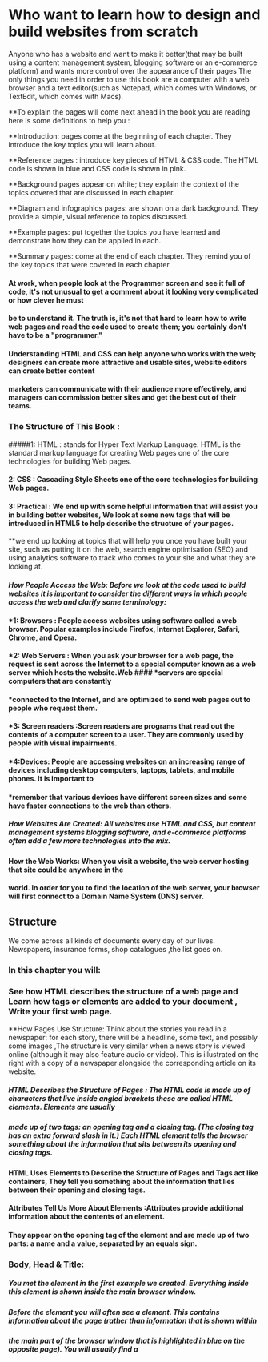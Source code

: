 #  Who want to learn how to design and build websites from scratch 
Anyone who has a website and want to make it better(that may be built using a content management system, blogging software or an e-commerce platform) and wants more control over
the appearance of their pages  The only things you need in order to use this book are a computer
with a web browser and a text editor(such as Notepad, which comes with Windows, or TextEdit, which comes with Macs).

**To explain  the pages will come next ahead in the book you are reading here is some definitions to help you :

**Introduction: pages come at the beginning of each chapter. They introduce the key topics you will learn about.

**Reference pages : introduce key pieces of HTML & CSS code. The HTML code is shown in blue and CSS code is shown in pink.

**Background pages appear on white; they explain the context of the topics covered that are discussed in each chapter.

**Diagram and infographics pages:  are shown on a dark background. They provide a simple, visual reference to topics discussed.

**Example pages:  put together the topics you have learned and demonstrate how they can be applied in each.

**Summary pages:  come at the end of each chapter. They remind you of the key topics that were covered in each chapter.


#### At work, when people look at the Programmer  screen and see it full of code, it's not unusual to get a comment about it looking very complicated or how clever he  must
#### be to understand it. The truth is, it's not that hard to learn how to write web pages and read the code used to create them; you certainly don't have to be a "programmer."
#### Understanding HTML and CSS can help anyone who works with the web; designers can create more attractive and usable sites, website editors can create better content
#### marketers can communicate with their audience more effectively, and managers can commission better sites and get the best out of their teams.

 ### The Structure of This Book :

#####1: HTML : stands for Hyper Text Markup Language. HTML is the standard markup language for creating Web pages one of the  core technologies for building Web pages.
#### 2: CSS : Cascading Style Sheets   one of the core technologies for building Web pages. 
#### 3: Practical : We end up with some helpful information that will assist you in building better websites, We look at some new tags that will be introduced in HTML5 to help describe the structure of your pages.
**we end up looking at topics that will help you once you have built your site, such as putting it on the web, search engine optimisation (SEO) and using analytics software to track who comes to your site and what they are looking at.

#### *How People Access the Web: Before we look at the code used to build websites it is important to consider the different ways in which people access the web and clarify some* *terminology:*

#### *1: Browsers : People access websites using software called a web browser. Popular examples include Firefox, Internet Explorer, Safari, Chrome, and Opera.
#### *2: Web Servers : When you ask your browser for a web page, the request is sent across the Internet to a special computer known as a web server which hosts the website.Web #### *servers are special computers that are constantly 
#### *connected to the Internet, and are optimized to send web pages out to people who request them.
#### *3: Screen readers :Screen readers are programs that read out the contents of a computer screen to a user. They are commonly used by people with visual impairments.
#### *4:Devices: People are accessing websites on an increasing range of devices including desktop computers, laptops, tablets, and mobile phones. It is important to
#### *remember that various devices have different screen sizes and some have faster connections to the web than others.

##### How Websites Are Created: All websites use HTML and CSS, but content management systems  blogging software, and e-commerce platforms often add a few more technologies into the mix. 

#### How the Web Works: When you visit a website, the web server hosting that site could be anywhere in the
#### world. In order for you to find the location of the web server, your browser will first connect to a Domain Name System (DNS) server.





## Structure
We come across all kinds of documents every day of our lives. Newspapers, insurance forms, shop catalogues ,the list goes on.

### In this chapter you will:
### See how HTML describes the structure of a web page  and  Learn how tags or elements are added to your document , Write your first web page.

**How Pages Use Structure:
Think about the stories you read in a newspaper: for each story, there will be a headline, some text, and possibly some images ,The structure is very similar when a news story is viewed
online (although it may also feature audio or video). This is illustrated on the right with a copy of a newspaper alongside the corresponding article on its website.

##### HTML Describes the Structure of Pages : The HTML code is made up of characters that live inside angled brackets these are called HTML elements. Elements are usually
##### made up of two tags: an opening tag and a closing tag. (The closing tag has an extra forward slash in it.) Each HTML element tells the browser something about the information that sits between its opening and closing tags.

#### HTML Uses Elements to Describe the Structure of Pages and Tags act like containers, They tell you something about the information that lies between their opening and closing tags.

#### Attributes Tell Us More About Elements :Attributes provide additional information about the contents of an element. 
#### They appear on the opening tag of the element and are made up of two parts: a name and a value, separated by an equals sign.

### Body, Head & Title:
##### <body> You met the <body> element in the first example we created. Everything inside this element is shown inside the main browser window.
##### <head> Before the <body> element you will often see a <head> element. This contains information about the page (rather than information that is shown within
##### the main part of the browser window that is highlighted in blue on the opposite page). You will usually find a <title> element inside the <head> element.
##### <title> The contents of the <title> element are either shown in the top of the browser, above where you usually type in the URL of the page you want to visit
##### or on the tab for that page (if your browser uses tabs to allow you to view multiple pages at the same time).


**let me guide you throght steps to Creating a Web Page  on a PC:
To create your first web page on a PC, start up Notepad. You can find this by going to:
Start
All Programs (or Programs)
Accessories
Notepad
You might also like to download a free editor called Notepad++ from notepad-plus-plus.org.
Go to the File menu and select Save as... You will need to save the file somewhere you can remember.
Save this file as test.html




**Looking at How Other sites are Built you can do that buy opening the page you want to look at and Once you have opened this
page, you can look for the View menu in your browser, and select  the option that says Source or View source.


*In end of theis chapter Here is some of the thinge you know about now: 
* HTML pages are text documents.
* HTML uses tags (characters that sit inside angled brackets) to give the information they surround special meaning.
* Tags are often referred to as elements.
* Tags usually come in pairs. The opening tag denotes the start of a piece of content; the closing tag denotes the end.
* Opening tags can carry attributes, which tell us more about the content of that element.
* Attributes require a name and a value.
* To learn HTML you need to know what tags are available for you to use, what they do, and where they can go.


### The Evolution of HTML:
**- HTML 4 Released 1997
**- XHTML 1.0 Released 2000
**- HTML5 Released 2000

** DOCTYPEs:Because there have beenseveral versions of HTML, each web page should begin with a DOCTYPE declaration to tell a browser which version of HTML
the page is using (althoughbrowsers usually display the page even if it is not included). We will therefore be including one in each example for the rest of the book.

**There is a way to wright  Comments in HTML :  <!-- comment goes here -->

**ID Attribute: 
Every HTML element can carry the id attribute. It is used to uniquely identify that element from other elements on the page.
The id attribute is known as a global attribute because it can be used on any element.

**Class Attribute:
Its value should describe the class it belongs to. In the example on the left, key paragraphs have a class attribute whose value is
important. The class attribute on any element can share the same value. So, in this example, the value of important could be used on headings and links, too.

**Block Elements: 
Some elements will always appear to start on a new line in the browser window. These are known as block level elements. Examples of block elements are <h1>, <p>, <ul>, and <li>.

**Inline Elements: Some elements will always appear to continue on the same line as their neighbouring elements. These are known as inline elements. Examples of inline elements are <a>, <b>, <em>, and <img>.

**Grouping Text &Elements In a Block:
**<div> * : element allows you to group a set of elements together in one block-level box.
**<span>* : The <span> element acts like
*an inline equivalent of the <div> element. It is used to either:
1. Contain a section of text where there is no other suitable element to differentiate it from its surrounding text
2. Contain a number of inline elements.

* The most common reason why people use <span> elements is so that they can control the appearance of the content of these elements using CSS *

*<iframe> *:  An iframe is like a little window  that has been cut into your page — and in that window you can see another page. The term iframe is an abbreviation of inline frame.

-src : The src attribute specifies the URL of the page to show in the frame.
-height:  The height attribute specifies the height of the iframe in pixels.
-width:  The width attribute specifies the width of the iframe in pixels.

-scrolling: The scrolling attribute will not be supported in HTML5. In HTML 4 and XHTML, it indicates whether the iframe should
have scrollbars or not. This is important if the page inside the iframe is larger than the space you have allowed for it (using the height and width attributes). 
Scrollbars allow the user to move around the frame to see more content. It can take one of three values: yes (to show scrollbars), no (to hide scrollbars) and auto (to show them only if needed).

-frameborder: The frameborder attribute will not be supported in HTML5. In HTML 4 and XHTML, it indicates whether the frame should have
a border or not. A value of 0 indicates that no border should be shown. A value of 1 indicates that a border should be shown.

-seamless :In HTML5, a new attribute called seamless can be applied to an iframe where scrollbars are not desired. The seamlessattribute (like some other new
HTML5 attributes) does not need a value, but you will often see authors give it a value of seamless. Older browsers do not support the seamless attribute.

# Information About Your Pages:
* <meta> The <meta> element lives inside the <head> element and contains information about that web page.
* description This contains a description of the page. This description is commonly used by search engines to understand what the page is about and should be a maximum of 155 characters.
* keywords This contains a list of commaseparated words that a user might search on to find the page. In practice, this no longer has any noticeable effect on how search engines index your site.
* robots This indicates whether search engines should add this page to their search results or not. A value of noindex can be used if this page should not be added.
A value of nofollow can be used if search engines should add this page in their results but not any pages that it links to.
* author This defines the author of the web page.
* pragma This prevents the browser from caching the page. (That is, storing it locally to save time downloading it on subsequent visits.)
* expires Because browsers often cache the content of a page, the expires option can be used to indicate when the page should expire (and no longer be cached). Note that the date must be specified in the format shown.

### Escape Characters:There are some characters that are used in and reserved by HTML code. (For example, the left and right angled brackets.)

**DOCTYPES tell browsers which version of HTML you are using. 
**You can add comments to your code between the <!-- and --> markers.
**The id and class attributes allow you to identify particular elements.
**The <div> and <span> elements allow you to group block-level and inline elements together.
** <iframes> cut windows into your web pages through which other pages can be displayed.
** The <meta> tag allows you to supply all kinds of information about your web page.
** Escape characters are used to include special characters in your pages such as <, >, 





**HTML5 Layout:
HTML5 is introducing a new set of elements that help define the structure of a page.

**Traditional HTML Layouts :
For a long time, web page authors used <div> elements to grouptogether related elements on the page (such as the elements that form a header, an article, footer or sidebar). 
**Authors used class or id attributes to indicate the role of the <div> element in the structure of the page.

**New Html 5 Layout Elements:
HTML5 introduces a new set of elements that allow you to divide up the parts of a page. The names of these elements indicate the kind of content
you will find in them. They are still subject to change, but that has not stopped many web page authors using them already.

**Headers & Footers <header> <footer> :
**The <header> and <footer> elements can be used for:
**The main header or footer that appears at the top or bottom of every page on the site.
**A header or footer for an individual <article> or <section> within the page

- Navigation <nav> : The <nav> element is used to contain the major navigational blocks on the site such as the primary site navigation.
- Articles <article> : The <article> element acts as a container for any section of a page that could stand alone and potentially be syndicated.
- Asides <aside> :  The <aside> element has two purposes, depending on whether it is inside an <article> element or not.
- Sections <section> : The <section> element groups related content together, and typically each section would have its own heading.
- Heading Groups <hgroup> : The purpose of the <hgroup> element is to group together a set of one or more <h1> through <h6> elements so that they are treated as one single heading.
- Figures <figure> <figcaption> :used when the content simply references the element (and not for something that is absolutely integral to the flow of a page).
- Sectioning El ements <div> : the <div> element will remain an important way to group together related elements, because you should not be using these new elements that you have just met for purposes other than those explicitly stated.
- Linking Around Block-Level El ements : HTML5 allows web page authors to place an <a> element around a block level element that contains child elements.  This allows you to turn an entire block into a link. 
This is not a new element in HTML5, but it was not seen as a correct usage of the <a> element in earlier versions of HTML.


#### The new HTML5 elements indicate the purpose of different parts of a web page and help to describeits structure.
#### The new elements provide clearer code (compared with using multiple <div> elements).
#### Older browsers that do not understand HTML5 elements need to be told which elements are block-level elements.
#### To make HTML5 elements work in Internet Explorer 8 (and older versions of IE), extra JavaScript is needed, which is available free from Google.




**Who is the Site For? *
**Every website should be designed for the target audience—not just for yourself or the**
**site owner. It is therefore very important to understand who your target audience is.**

**Every Websitew must have a Target Audience: individuals*
**What is the age range of your target audience?**
**Will your site appeal to more women or men? What is the mix?**
**Which country do your visitors live in?**
**Do they live in urban or rural areas?**
**What is the average income of visitors?**
**What level of education do they have?**
**What is their marital or family status?**
**What is their occupation?**
**How many hours do they work per week?**
**How often do they use the web?**
**What kind of device do they use to access the web?**

**Target Audience: Companies*
**What is the size of the company or relevant department?**
**What is the position of people in the company who visit your site?**
**Will visitors be using the site for themselves or for someone else?**
**How large is the budget they control?**

## Why People Visit YOUR Website :
## Now that you know who your visitors are, you need to consider why they are coming. While some people will simply chance across your website, most will visit for a specific reason.

#### What Your Visitors are Trying to Achieve :
#### It is unlikely that you will be able to list every reason why someone visits your site but you are looking for key tasks and motivations. This information can help guide your site designs.

##What Information Your Visitors Need :
You know who is coming to your site and why they are coming, so now you need to work out what information they need in order to achieve their goals quickly and effectively.

#### How Of ten People Will Visit Your Site :
#### Some sites benefit from being updated more frequently than others. Some information (such as news) may be constantly changing, while other content remains relatively static.

#### Site Maps :
####  Now that you know what needs to appear on your site, you can start to organize the information into sections or pages.

#### WireFrames :
#### A wireframe is a simple sketch of the key information that needs to go on each page of a site. It shows the hierarchy of the information and how much space it might require.

#### Getting your message across using design :
#### The primary aim of any kind of visual design is to communicate. Organizing and prioritizing information on a page helps users understand its importance and what order to read it in.

#### Visual hierarchy :
#### Visual hierarchy refers to the order in which your eyes perceive what they see. It is created by adding visual contrast between the items being displayed. Items with higher contrast are recognized and processed first.

#### grouping and Similarity :
#### When making sense of a design, we tend to organize visual elements into groups. Grouping related pieces of information together can make a design easier to comprehend.
#### Here are some ways this can be achieved:
**Proximity
*Closure
*Continuance
*White Space
*color
*Borders

### We naturally observe similarities in design, and things that are similar are perceived to be more related than things that are dissimilar. 
### Repetitionof similar color, size, orientation, texture, font, or shape, suggests that matching elements have similar importance or meaning.

*Designing Navigation :
Site navigation not only helps people find where they want to go, but also helps them understand what your site is about and how it is organized.
 Good navigation tends to follow these principles: 
1-Concise: the navigation should be quick and easy to read.
2-Clear:Users should be able to predict the kind of information that they will find on the page before clicking on the link.
3-Selective:The primary navigation should only reflect the sections or content of the site.
4-Context :Good navigation provides context. It lets the user know where they are in the website at that moment.
5-Interactive :Each link should be big enough to click on and the appearance of the link should change when the user hovers over each item or clicks on it.
6-Consistent :The more pages a site contains, the larger the number of navigation items there will be. Although secondary navigation will change from page to page, it is best to keep the primary navigation exactly the same.

### *Summry:*
**It's important to understand w XX ho your target audience is, why they would come to your site, what information they want to find and when they are likely to return.
**Site maps allow you to plan the structure of a site.
**Wireframes allow you to organize the information that will need to go on each page.
**Design is about communication. Visual hierarchy helps visitors understand what you are trying to tell them.
**You can differentiate between pieces of information using size, color, and style.
**You can use grouping and similarity to help simplify the information you present.






# How JavaScript Makes Web Pager Moreintractive:
#### - ACCESS CONTENT You can use JavaScript to select any element, attribute, or text from an HTML page. For example:
##### • Select the text inside all of the <hl> elements on a page
#####• Select any elements that have a c1ass attribute with a value of note
##### • Find out what was entered into a text input whose id attribute has a value of email
#### - MODIFY CONTENT : You can use JavaScript to add elements, attributes, and text to the page, or remove them. For example:
• **Add a paragraph of text after the first <hl> element
• **Change the value of c 1 ass attributes to trigger new CSS rules for those elements
• **Change the size or position of an <i mg> element 
- PROGRAM RULES:
 You can specify a set of steps for the browser to follow (like a recipe), which allows it to access or change the content of a page. For example:
• A gallery script could check which image a user clicked on and display a larger version of that image.
• A mortgage calculator could collect values from a form, perform calculation, and display repayments.
• An animation could check the dimensions of the browser window and move an image to the bottom of the viewable area (also known as the viewport).
- REACT TO EVENTS :
You can specify that a script should run when a specific event has occurred. For example, it could be run when:
• A button is pressed
• A link is clicked (or tapped) on
• A cursor hovers over an element
• Information is added to a form
• An interval of time has passed
• A web page has finished loading

### Being able to change the content of an HTML page while it is loaded in the browser is very powerful. The examples below rely on the ability to:
- Access the content of the page
- Modify the content of the page
- Program rules or instructions the browser can follow
- React to events triggered by the user or browser

### In order to teach you JavaScript, this book is divided into two sections:
1-CORE CONCEPTS The first nine chapters introduce you to the basics of programming and the JavaScript language. Along
the way you will learn how it is used to create more engaging, interactive, and usable websites.
2-PRACTICAL A PPLICATIONS By this point you will already have seen many examples of how JavaScript is used on popular
websites. This section brings together all of the techniques you have learned so far, to give you practical demonstrations of how JavaScript is used
by professional developers. Not only will you see a selection of in-depth examples, you will also learn more about the process of designing and writing
scripts from scratch.





#### Before you learn how to read and write the JavaScript language itself, you need to become familiar with some key
#### concepts in computer programming. They will be covered in three sections:

A- What is a script and how do I  create one?
B- How do computers fit in with the world around them?
C- How do I write a script for a web page?


**Once you have learned the basics you will be able to understand how the JavaScript
**language can be used to tell browsers what you want them to do.*

### what is a script and how do I  create one : A script  is a series of instructions that a computer can follow to achieve a goal.
 #### WRITING A SCRIPT To write a script, you need to first state your goal and then list the tasks that need to be completed in order to achieve it.


#### Start with the big picture of what you want to achieve, and break that down into smaller steps :
1- DEFINE THE GOAL First, you need to define the task you want to achieve. You can think of this as a puzzle for the computer to solve.
2- DESIGN THE SCRIPT To design a script you split the goal out into a series of tasks that are going to be involved in solving this puzzle. This can be represented using a flowchart.
3- CODE EACH STEP Each of the steps needs to be written in a programming language that the compu ter understands. In our case, this is JavaScript.


#### You need to learn to "think" like a computer because they solve tasks in different ways than you or I might approach them.

### A- What is a script and how do I  create one? 
 **A script is a series of instructions that the computer can follow in order to achieve a goal.**
 **Each time the script runs, it might only use a subset of all the instructions.**
 **Computers approach tasks in a different way than humans, so your instructions must let the computer solve the task prggrammatically.**
 **To approach writing a script, break down your goal into a series of tasks and then work out each step needed to complete that task (a flowchart can help).**

### B- How do computers fit in with the world around them?
COMPUTERS CREATE MODELS OF THE WORLD USING DATA :
- OBJECTS (THINGS) each  one can have its own :  -Properties  -Events -Methods
- PROPERTIES (CHARACTERISTICS) :Each property has a name and a value, and each of these name/value pairs tells you something about each individual instance of the object.

### METHODS:
**WHAT IS A METHOD : Methods typically represent how people (or other things) interact with an object in the real world.**
** WHAT DOES A METHOD DO? The code for a method can contain lots of instructions that together represent one task.**

### PUTTING IT ALL TOGETHER:
Computers use data to create models of things in the real world. The events, methods, and properties of an object all relate to each other.

### WEB BROWSERS ARE PROGRAMS BUILT USING OBJECTS.
Web browsers create similar models of the web page they are showing and of the browser window that the page is being shown in. 
WINDOW OBJECT
- On the right-hand page you can see a model of a computer with a browser open on the screen.
DOCUMENT OBJECT
- The current web page loaded into each window is modelled using a document object.

THE DOCUMENT OBJECT REPRESENTS AN HTML PAGE:
- Using the document object, you can access and change what content users see on the page and respond to how they interact with it.

#### Like other objects that represent real-world things, the document object has:
** PROPERTIES Properties describe characteristics of the current web page (such as the t itle of the page).**
** METHODS Methods perform tasks associated with the document currently loaded in the browser (such as getting information from a specified element or adding new content).**
**EVENTS You can respond to events, such as a user clicking or tapping on an element. **
#### HOW A BROWSER SEES A WEB PAGE::
In order to understand how you can change the content of an HTML page using JavaScript, you need to know how a browser interprets the HTML code and applies styling to it:
1- RECEIVE A PAGE AS HTML CODE Each page on a website can be seen as a separate document .
So, the web consists of many sites, each made up of one or more documents.
2- CREATE A MODEL OF THE PAGE AND STORE IT IN MEMORY The model shown on the right
hand page is a representation of one very basic page. Its structure is reminiscent of a family tree. At the top of the
model is a document object, which represents the whole document.
3- USE A RENDERING ENGINE TO SHOW THE PAGE ON SCREEN If there is no CSS, the rendering
engine will apply default styles to HTML elements. However, the HTML code for this example
links to a CSS style sheet, so the browser requests that file and displays the page accordingly.

### B- How do computers fit in with the world around them:
1-computer creates models of the world using data 
To make web pages interactive you need to write code that uses the browsers model of the web page 
2-the models use objects to represents physical things  objects cans have properties that tell us about the object 
3-programmers can weite code to say when this event occurs and run that code 
4-web browsers use HTML markup to create a model of the web page and each element creates its own node which is a kind of object



### C- How do I write a script for a web page:

HOW HTML, CSS, & JAVASCRIPT FIT TOGETHER?
- CONTENT LAYER . html files This is where the content of the page lives. The HTML gives the page structure and adds semantics.
- PRESENTATION LAYER .css files The CSS enhances the HTML page with rules that state how the HTML content is presented (backgrounds, borders, box dimensions, colors, fonts, etc.).
- BEHAVIOR LAYER .js files This is where we can change how the page behaves, adding interact ivity. We will aim to keep as much of our JavaScript as possible in separate files.

#### PROGRESSIVE ENHANCEMENT:
1- HTML ONLY Starting with the HTML layer allows you to focus on the most important thing about your site: its content.
2- HTML+CSS Adding the CSS rules in a separate file keeps rules regarding how the page looks away from the content itself.
3- HTML+CSS+JAVASCRIPT The JavaScript is added last and enhances the usability of the page or the experience of interacting with the site.


##### CREATING A BASIC JAVASCRIPT:
##### JavaScript is written in plain text, just like HTML and CSS, so you do not need any new tools to write a script.


#### LINKING TO A JAVASCRIPT FILE FROM AN HTML PAGE :
When you want to use JavaScript with a web page, you use the HTML <script> element to tell the browser it is coming across a script. Its s re attribute tells people where the JavaScript file is stored.




Table of Content  | source
------------ | -------------
Introduction  | Duckett HTML book 
Chapter 1 | Duckett HTML book 
Chapter 8 | Duckett HTML book 
Chapter 17 | Duckett HTML book 
Chapter 18 | Duckett HTML book 
Introduction |  Duckett JS book 
Chapter 1 |  Duckett JS book 


 

